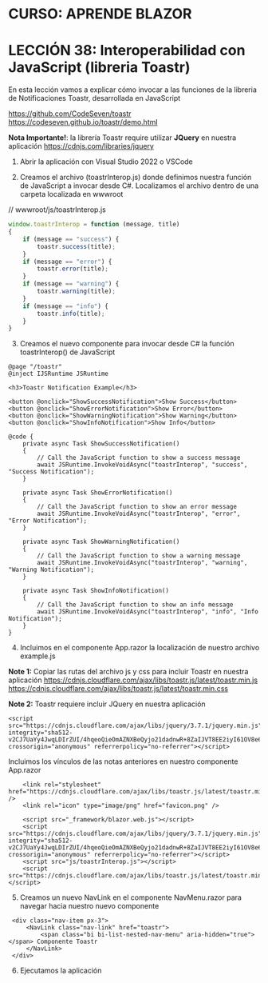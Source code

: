 # CURSO: APRENDE BLAZOR

# LECCIÓN 38: Interoperabilidad con JavaScript (libreria Toastr)

En esta lección vamos a explicar cómo invocar a las funciones de la libreria de Notificaciones Toastr, desarrollada en JavaScript

https://github.com/CodeSeven/toastr
https://codeseven.github.io/toastr/demo.html

**Nota Importante!**: la librería Toastr require utilizar **JQuery** en nuestra aplicación
https://cdnjs.com/libraries/jquery

1. Abrir la aplicación con Visual Studio 2022 o VSCode

2. Creamos el archivo (toastrInterop.js) donde definimos nuestra función de JavaScript a invocar desde C#. Localizamos el archivo dentro de una carpeta localizada en wwwroot

// wwwroot/js/toastrInterop.js

```javascript
window.toastrInterop = function (message, title)
{
    if (message == "success") {
        toastr.success(title);
    }
    if (message == "error") {
        toastr.error(title);
    }
    if (message == "warning") {
        toastr.warning(title);
    }
    if (message == "info") {
        toastr.info(title);
    }
}
```

3. Creamos el nuevo componente para invocar desde C# la función toastrInterop() de JavaScript

```razor
@page "/toastr"
@inject IJSRuntime JSRuntime

<h3>Toastr Notification Example</h3>

<button @onclick="ShowSuccessNotification">Show Success</button>
<button @onclick="ShowErrorNotification">Show Error</button>
<button @onclick="ShowWarningNotification">Show Warning</button>
<button @onclick="ShowInfoNotification">Show Info</button>

@code {
    private async Task ShowSuccessNotification()
    {
        // Call the JavaScript function to show a success message
        await JSRuntime.InvokeVoidAsync("toastrInterop", "success", "Success Notification");
    }

    private async Task ShowErrorNotification()
    {
        // Call the JavaScript function to show an error message
        await JSRuntime.InvokeVoidAsync("toastrInterop", "error", "Error Notification");
    }

    private async Task ShowWarningNotification()
    {
        // Call the JavaScript function to show a warning message
        await JSRuntime.InvokeVoidAsync("toastrInterop", "warning", "Warning Notification");
    }

    private async Task ShowInfoNotification()
    {
        // Call the JavaScript function to show an info message
        await JSRuntime.InvokeVoidAsync("toastrInterop", "info", "Info Notification");
    }
}
```

4. Incluimos en el componente App.razor la localización de nuestro archivo example.js

**Note 1:** Copiar las rutas del archivo js y css para incluir Toastr en nuestra aplicación
https://cdnjs.cloudflare.com/ajax/libs/toastr.js/latest/toastr.min.js
https://cdnjs.cloudflare.com/ajax/libs/toastr.js/latest/toastr.min.css

**Note 2:** Toastr requiere incluir JQuery en nuestra aplicación
```
<script src="https://cdnjs.cloudflare.com/ajax/libs/jquery/3.7.1/jquery.min.js" integrity="sha512-v2CJ7UaYy4JwqLDIrZUI/4hqeoQieOmAZNXBeQyjo21dadnwR+8ZaIJVT8EE2iyI61OV8e6M8PP2/4hpQINQ/g==" crossorigin="anonymous" referrerpolicy="no-referrer"></script>
```

Incluimos los vínculos de las notas anteriores en nuestro componente App.razor

```razor
    <link rel="stylesheet" href="https://cdnjs.cloudflare.com/ajax/libs/toastr.js/latest/toastr.min.css" />
    <link rel="icon" type="image/png" href="favicon.png" />
```

```razor
    <script src="_framework/blazor.web.js"></script>
    <script src="https://cdnjs.cloudflare.com/ajax/libs/jquery/3.7.1/jquery.min.js" integrity="sha512-v2CJ7UaYy4JwqLDIrZUI/4hqeoQieOmAZNXBeQyjo21dadnwR+8ZaIJVT8EE2iyI61OV8e6M8PP2/4hpQINQ/g==" crossorigin="anonymous" referrerpolicy="no-referrer"></script>
    <script src="js/toastrInterop.js"></script>
    <script src="https://cdnjs.cloudflare.com/ajax/libs/toastr.js/latest/toastr.min.js"></script>   
```

5. Creamos un nuevo NavLink en el componente NavMenu.razor para navegar hacia nuestro nuevo componente

```razor
 <div class="nav-item px-3">
     <NavLink class="nav-link" href="toastr">
         <span class="bi bi-list-nested-nav-menu" aria-hidden="true"></span> Componente Toastr
     </NavLink>
 </div>
```

6. Ejecutamos la aplicación




